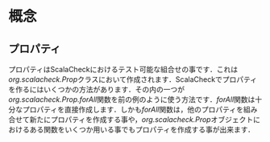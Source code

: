 # 概念

## プロパティ

プロパティはScalaCheckにおけるテスト可能な組合せの事です．これは*org.scalacheck.Prop*クラスにおいて作成されます．ScalaCheckでプロパティを作るにはいくつかの方法があります．その内の一つが*org.scalacheck.Prop.forAll*関数を前の例のように使う方法です．*forAll*関数は十分なプロパティを直接作成します．しかも*forAll*関数は，他のプロパティを組み合せて新たにプロパティを作成する事や，*org.scalacheck.Prop*オブジェクトにおけるある関数をいくつか用いる事でもプロパティを作成する事が出来ます．

<!-- A property is the testable unit in ScalaCheck, and is represented by the org.scalacheck.Prop class. There are several ways to create properties in ScalaCheck, one of them is to use the org.scalacheck.Prop.forAll method like in the example above. That method creates universally quantified properties directly, but it is also possible to create new properties by combining other properties, or to use any of the specialised methods in the org.scalacheck.Prop object. -->
